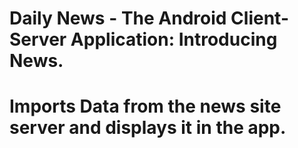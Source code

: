 # Daily News - The Android Client-Server Application: Introducing News.
# Imports Data from the news site server and displays it in the app.
